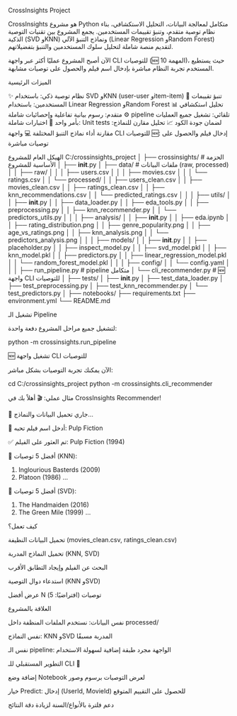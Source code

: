 CrossInsights Project

CrossInsights هو مشروع Python متكامل لمعالجة البيانات، التحليل الاستكشافي، بناء نظام توصية متقدم، وتنبؤ تقييمات المستخدمين. يجمع المشروع بين تقنيات التوصية الذكية (SVD وKNN) ونماذج التنبؤ الآلي (Linear Regression وRandom Forest) لتقديم منصة شاملة لتحليل سلوك المستخدمين والتنبؤ بتفضيلاتهم.

الآن أصبح المشروع عمليًا أكثر عبر واجهة CLI للتوصيات (🆕 المهمة 10)، حيث يستطيع المستخدم تجربة النظام مباشرة بإدخال اسم فيلم والحصول على توصيات مشابهة.

الميزات الرئيسية

✨ نظام توصية ذكي: باستخدام SVD وKNN (user-user وitem-item)
🔮 تنبؤ تقييمات المستخدمين: باستخدام Linear Regression وRandom Forest
📊 تحليل استكشافي متقدم: رسوم بيانية تفاعلية وإحصائيات شاملة
⚙️ pipeline تلقائي: تشغيل جميع العمليات بأمر واحد
🧪 اختبارات شاملة: Unit tests لضمان جودة الكود
📈 تحليل مقارن للنماذج: مقارنة أداء نماذج التنبؤ المختلفة
💻 واجهة CLI للتوصيات 🆕: إدخال فيلم والحصول على توصيات مباشرة

الهيكل العام للمشروع
C:/crossinsights_project
│
├── crossinsights/                    # الحزمة الأساسية للمشروع
│   ├── __init__.py
│   ├── data/                        # ملفات البيانات (raw, processed)
│   │   ├── raw/
│   │   │   ├── users.csv
│   │   │   ├── movies.csv
│   │   │   └── ratings.csv
│   │   └── processed/
│   │       ├── users_clean.csv
│   │       ├── movies_clean.csv
│   │       ├── ratings_clean.csv
│   │       ├── knn_recommendations.csv
│   │       └── predicted_ratings.csv
│   │
│   ├── utils/
│   │   ├── __init__.py
│   │   ├── data_loader.py
│   │   ├── eda_tools.py
│   │   ├── preprocessing.py
│   │   ├── knn_recommender.py
│   │   └── predictors_utils.py
│   │
│   ├── analysis/
│   │   ├── __init__.py
│   │   ├── eda.ipynb
│   │   ├── rating_distribution.png
│   │   ├── genre_popularity.png
│   │   ├── age_vs_ratings.png
│   │   ├── knn_analysis.png
│   │   └── predictors_analysis.png
│   │
│   ├── models/
│   │   ├── __init__.py
│   │   ├── placeholder.py
│   │   ├── inspect_model.py
│   │   ├── svd_model.pkl
│   │   ├── knn_model.pkl
│   │   ├── predictors.py
│   │   ├── linear_regression_model.pkl
│   │   └── random_forest_model.pkl
│   │
│   ├── config/
│   │   └── config.yaml
│   │
│   ├── run_pipeline.py               # pipeline متكامل
│   └── cli_recommender.py            # 🆕 واجهة CLI للتوصيات
│
├── tests/
│   ├── __init__.py
│   ├── test_data_loader.py
│   ├── test_preprocessing.py
│   ├── test_knn_recommender.py
│   └── test_predictors.py
│
├── notebooks/
├── requirements.txt
├── environment.yml
└── README.md

تشغيل الـ Pipeline

لتشغيل جميع مراحل المشروع دفعة واحدة:

python -m crossinsights.run_pipeline

🆕 تشغيل واجهة CLI للتوصيات

الآن يمكنك تجربة التوصيات بشكل مباشر:

cd C:/crossinsights_project
python -m crossinsights.cli_recommender

مثال عملي:
🎬 أهلاً بك في CrossInsights Recommender!

📂 جاري تحميل البيانات والنماذج...

🎥 أدخل اسم فيلم تحبه: Pulp Fiction

✅ تم العثور على الفيلم: Pulp Fiction (1994)

📌 أفضل 5 توصيات (KNN):
1. Inglourious Basterds (2009)
2. Platoon (1986)
...

📌 أفضل 5 توصيات (SVD):
1. The Handmaiden (2016)
2. The Green Mile (1999)
...

كيف تعمل؟

تحميل البيانات النظيفة (movies_clean.csv, ratings_clean.csv)

تحميل النماذج المدربة (KNN, SVD)

البحث عن الفيلم وإيجاد التطابق الأقرب

استدعاء دوال التوصية (KNN وSVD)

عرض أفضل N توصيات (افتراضيًا: 5)

العلاقة بالمشروع

نفس البيانات: نستخدم الملفات المنظفة داخل processed/

نفس النماذج: KNN وSVD المدربة مسبقًا

نفس الـ pipeline: الواجهة مجرد طبقة إضافية لسهولة الاستخدام

التطوير المستقبلي للـ CLI 📝

إضافة وضع Notebook لعرض التوصيات برسوم وصور

خيار Predict: إدخال (UserId, MovieId) للحصول على التقييم المتوقع

دعم فلترة بالأنواع/السنة لزيادة دقة النتائج
